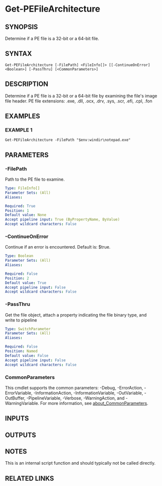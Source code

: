 ﻿---
editLink: false
isShowComments: false
external help file: PSAppDeployToolkit-help.xml
Module Name: PSAppDeployToolkit
online version:
schema: 2.0.0
---

# Get-PEFileArchitecture

## SYNOPSIS
Determine if a PE file is a 32-bit or a 64-bit file.

## SYNTAX

```
Get-PEFileArchitecture [-FilePath] <FileInfo[]> [[-ContinueOnError] <Boolean>] [-PassThru] [<CommonParameters>]
```

## DESCRIPTION
Determine if a PE file is a 32-bit or a 64-bit file by examining the file's image file header.
PE file extensions: .exe, .dll, .ocx, .drv, .sys, .scr, .efi, .cpl, .fon

## EXAMPLES

### EXAMPLE 1
```
Get-PEFileArchitecture -FilePath "$env:windir\notepad.exe"
```

## PARAMETERS

### -FilePath
Path to the PE file to examine.

```yaml
Type: FileInfo[]
Parameter Sets: (All)
Aliases:

Required: True
Position: 1
Default value: None
Accept pipeline input: True (ByPropertyName, ByValue)
Accept wildcard characters: False
```

### -ContinueOnError
Continue if an error is encountered.
Default is: $true.

```yaml
Type: Boolean
Parameter Sets: (All)
Aliases:

Required: False
Position: 2
Default value: True
Accept pipeline input: False
Accept wildcard characters: False
```

### -PassThru
Get the file object, attach a property indicating the file binary type, and write to pipeline

```yaml
Type: SwitchParameter
Parameter Sets: (All)
Aliases:

Required: False
Position: Named
Default value: False
Accept pipeline input: False
Accept wildcard characters: False
```

### CommonParameters
This cmdlet supports the common parameters: -Debug, -ErrorAction, -ErrorVariable, -InformationAction, -InformationVariable, -OutVariable, -OutBuffer, -PipelineVariable, -Verbose, -WarningAction, and -WarningVariable. For more information, see [about_CommonParameters](http://go.microsoft.com/fwlink/?LinkID=113216).

## INPUTS

## OUTPUTS

## NOTES
This is an internal script function and should typically not be called directly.

## RELATED LINKS
